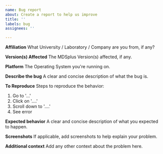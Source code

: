 ```yaml
---
name: Bug report
about: Create a report to help us improve
title: ''
labels: bug
assignees: ''

---
```


**Affiliation**
What University / Laboratory / Company are you from, if any?

**Version(s) Affected**
The MDSplus Version(s) affected, if any.

**Platform**
The Operating System you're running on.

**Describe the bug**
A clear and concise description of what the bug is.

**To Reproduce**
Steps to reproduce the behavior:
1. Go to '...'
2. Click on '....'
3. Scroll down to '....'
4. See error

**Expected behavior**
A clear and concise description of what you expected to happen.

**Screenshots**
If applicable, add screenshots to help explain your problem.

**Additional context**
Add any other context about the problem here.
